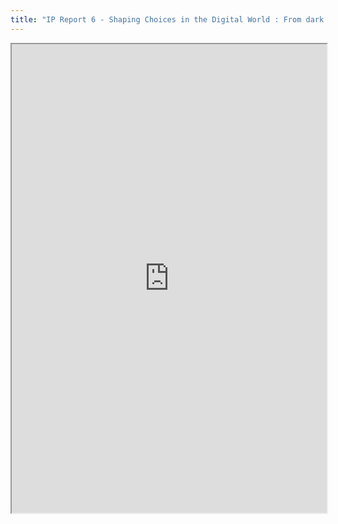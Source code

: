 ```yaml
---
title: "IP Report 6 - Shaping Choices in the Digital World : From dark patterns to data protection: the influence of ux/ui design on user umpowerment"
---
```



<iframe height="750" width="100%" src="https://ewelton.github.io/ktest/wiki.html#IP%20Report%206%20-%20Shaping%20Choices%20in%20the%20Digital%20World%20:%20From%20dark%20patterns%20to%20data%20protection:%20the%20influence%20of%20ux/ui%20design%20on%20user%20umpowerment"></iframe>
